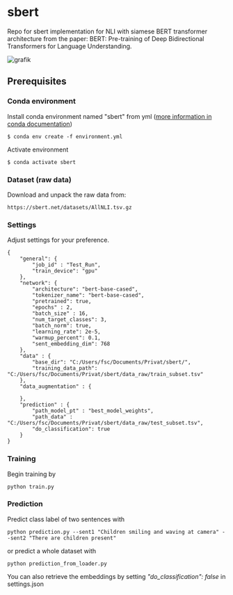 # sbert
Repo for sbert implementation for NLI with siamese BERT transformer architecture from the paper: BERT: Pre-training of Deep Bidirectional Transformers for Language Understanding.

![grafik](https://user-images.githubusercontent.com/9453363/141699750-f6ce924f-cad9-4742-b6bb-5de870468792.png)
## Prerequisites

### Conda environment

Install conda environment named "sbert" from yml ([more information in conda documentation](https://docs.conda.io/projects/conda/en/latest/user-guide/tasks/manage-environments.html))

```
$ conda env create -f environment.yml
```

Activate environment

```
$ conda activate sbert
```

### Dataset (raw data)

Download and unpack the raw data from:

```
https://sbert.net/datasets/AllNLI.tsv.gz
```

### Settings
Adjust settings for your preference.
```
{
    "general": {
        "job_id" : "Test_Run",
        "train_device": "gpu"
    },
    "network": {
        "architecture": "bert-base-cased",
        "tokenizer_name": "bert-base-cased",
        "pretrained": true,
        "epochs" : 2,
        "batch_size" : 16, 
        "num_target_classes": 3,
        "batch_norm": true,
        "learning_rate": 2e-5,
        "warmup_percent": 0.1,
        "sent_embedding_dim": 768
    },  
    "data" : {
        "base_dir": "C:/Users/fsc/Documents/Privat/sbert/",
        "training_data_path": "C:/Users/fsc/Documents/Privat/sbert/data_raw/train_subset.tsv"
    },
    "data_augmentation" : {
        
    },
    "prediction" : {
        "path_model_pt" : "best_model_weights",
        "path_data" : "C:/Users/fsc/Documents/Privat/sbert/data_raw/test_subset.tsv",
        "do_classification": true
    }   
}
```

### Training
Begin training by
```{python}
python train.py
```

### Prediction
Predict class label of two sentences with
```{python}
python prediction.py --sent1 "Children smiling and waving at camera" --sent2 "There are children present"
```
or predict a whole dataset with
```{python}
python prediction_from_loader.py
```
You can also retrieve the embeddings by setting *"do_classification": false* in settings.json
